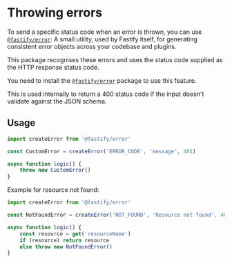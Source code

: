 # Throwing errors

To send a specific status code when an error is thrown, you can
use [`@fastify/error`](https://www.npmjs.com/package/@fastify/error):
A small utility, used by Fastify itself, for generating consistent error objects across your codebase and plugins.

This package recognises these errors and uses the status code supplied as the HTTP response status code.

You need to install the [`@fastify/error`](https://www.npmjs.com/package/@fastify/error) package to use this feature.

This is used internally to return a 400 status code if the input doesn't validate against the JSON schema.

## Usage

```js
import createError from '@fastify/error'

const CustomError = createError('ERROR_CODE', 'message', 401)

async function logic() {
    throw new CustomError()
}
```

Example for resource not found:

```js
import createError from '@fastify/error'

const NotFoundError = createError('NOT_FOUND', 'Resource not found', 404)

async function logic() {
    const resource = get('resourceName')
    if (resource) return resource
    else throw new NotFoundError()
}
```
